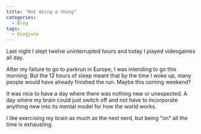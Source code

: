 ```yaml
---
title: "Not doing a thing"
categories:
  - Blog
tags:
  - blogjune
---
```


Last night I slept twelve uninterrupted hours and today I played videogames all day.

After my failure to go to parkrun in Europe, I was intending to go this morning. But the 12 hours of
sleep meant that by the time I woke up, many people would have already finished the run. Maybe this
coming weekend?

It was nice to have a day where there was nothing new or unexpected. A day where my brain could just
switch off and not have to incorporate anything new into its mental model for how the world works.

I like exercising my brain as much as the next nerd, but being "on" all the time is exhausting.